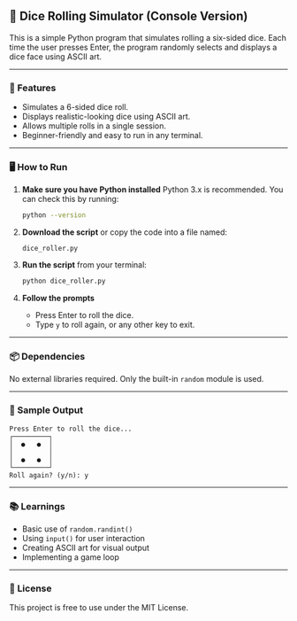 ## 🎲 Dice Rolling Simulator (Console Version)

This is a simple Python program that simulates rolling a six-sided dice. Each time the user presses Enter, the program randomly selects and displays a dice face using ASCII art.

---

### 📜 Features

* Simulates a 6-sided dice roll.
* Displays realistic-looking dice using ASCII art.
* Allows multiple rolls in a single session.
* Beginner-friendly and easy to run in any terminal.

---

### 🖥️ How to Run

1. **Make sure you have Python installed**
   Python 3.x is recommended. You can check this by running:

   ```bash
   python --version
   ```

2. **Download the script** or copy the code into a file named:

   ```
   dice_roller.py
   ```

3. **Run the script** from your terminal:

   ```bash
   python dice_roller.py
   ```

4. **Follow the prompts**

   * Press Enter to roll the dice.
   * Type `y` to roll again, or any other key to exit.

---

### 📦 Dependencies

No external libraries required. Only the built-in `random` module is used.

---

### 🧱 Sample Output

```
Press Enter to roll the dice...
┌─────────┐
│  ●   ●  │
│         │
│  ●   ●  │
└─────────┘
Roll again? (y/n): y
```

---

### 📚 Learnings

* Basic use of `random.randint()`
* Using `input()` for user interaction
* Creating ASCII art for visual output
* Implementing a game loop

---

### 📜 License

This project is free to use under the MIT License.


